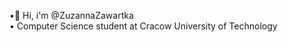 &#x2022;👋 Hi, i'm @ZuzannaZawartka <br>
&#x2022; Computer Science student at Cracow University of Technology



